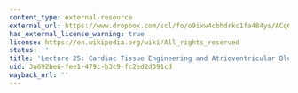 ```yaml
---
content_type: external-resource
external_url: https://www.dropbox.com/scl/fo/o9ixw4cbhdrkc1fa484ys/ACq6DuYu5hFv7ao45rY8K1U/Lecture%20Recordings?dl=0&preview=24-12-5+2.787%2C+HST.535+Cardiac+Tiss+Engr%3B+Atrioventricular+Block+%28Reddie%29+LWC.mp4&rlkey=u2rimyl1s7xeom33sli4jmryz&subfolder_nav_tracking=1
has_external_license_warning: true
license: https://en.wikipedia.org/wiki/All_rights_reserved
status: ''
title: 'Lecture 25: Cardiac Tissue Engineering and Atrioventricular Block by Ms. Reddie'
uid: 3a692be6-fee1-479c-b3c9-fc2ed2d391cd
wayback_url: ''
---
```

